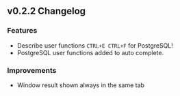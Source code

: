 ## v0.2.2 Changelog

### Features

* Describe user functions `CTRL+E CTRL+F` for PostgreSQL!
* PostgreSQL user functions added to auto complete.


### Improvements

* Window result shown always in the same tab
